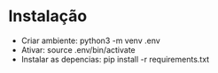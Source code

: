 # Instalação
- Criar ambiente: python3 -m venv .env
- Ativar: source .env/bin/activate
- Instalar as depencias: pip install -r requirements.txt